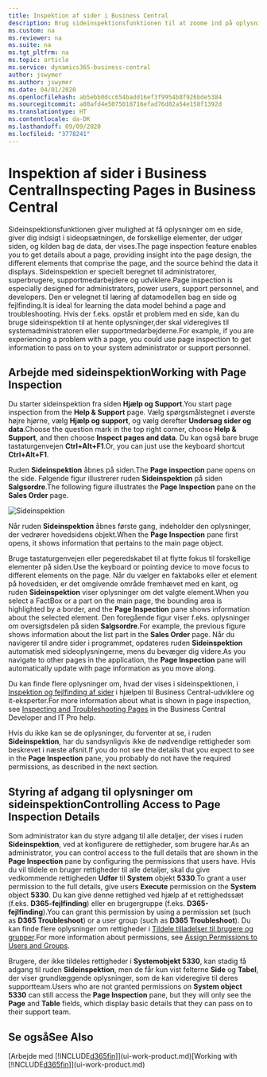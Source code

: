 ```yaml
---
title: Inspektion af sider i Business Central
description: Brug sideinspektionsfunktionen til at zoome ind på oplysninger om sideopsætningen og datakilden. Sideinspektion er velegnet til fejlfinding af problemer med dine data.
ms.custom: na
ms.reviewer: na
ms.suite: na
ms.tgt_pltfrm: na
ms.topic: article
ms.service: dynamics365-business-central
author: jswymer
ms.author: jswymer
ms.date: 04/01/2020
ms.openlocfilehash: ab5ebb0dcc654badd16ef3f9954b8f926bde5384
ms.sourcegitcommit: a80afd4e5075018716efad76d82a54e158f1392d
ms.translationtype: HT
ms.contentlocale: da-DK
ms.lasthandoff: 09/09/2020
ms.locfileid: "3778241"
---
```

# <a name="inspecting-pages-in-business-central"></a><span data-ttu-id="e48a7-104">Inspektion af sider i Business Central</span><span class="sxs-lookup"><span data-stu-id="e48a7-104">Inspecting Pages in Business Central</span></span>

<span data-ttu-id="e48a7-105">Sideinspektionsfunktionen giver mulighed at få oplysninger om en side, giver dig indsigt i sideopsætningen, de forskellige elementer, der udgør siden, og kilden bag de data, der vises.</span><span class="sxs-lookup"><span data-stu-id="e48a7-105">The page inspection feature enables you to get details about a page, providing insight into the page design, the different elements that comprise the page, and the source behind the data it displays.</span></span> <span data-ttu-id="e48a7-106">Sideinspektion er specielt beregnet til administratorer, superbrugere, supportmedarbejdere og udviklere.</span><span class="sxs-lookup"><span data-stu-id="e48a7-106">Page inspection is especially designed for administrators, power users, support personnel, and developers.</span></span> <span data-ttu-id="e48a7-107">Den er velegnet til læring af datamodellen bag en side og fejlfinding.</span><span class="sxs-lookup"><span data-stu-id="e48a7-107">It is ideal for learning the data model behind a page and troubleshooting.</span></span> <span data-ttu-id="e48a7-108">Hvis der f.eks. opstår et problem med en side, kan du bruge sideinspektion til at hente oplysninger,der skal videregives til systemadministratoren eller supportmedarbejderne.</span><span class="sxs-lookup"><span data-stu-id="e48a7-108">For example, if you are experiencing a problem with a page, you could use page inspection to get information to pass on to your system administrator or support personnel.</span></span>

## <a name="working-with-page-inspection"></a><span data-ttu-id="e48a7-109">Arbejde med sideinspektion</span><span class="sxs-lookup"><span data-stu-id="e48a7-109">Working with Page Inspection</span></span>

<span data-ttu-id="e48a7-110">Du starter sideinspektion fra siden **Hjælp og Support**.</span><span class="sxs-lookup"><span data-stu-id="e48a7-110">You start page inspection from the **Help & Support** page.</span></span> <span data-ttu-id="e48a7-111">Vælg spørgsmålstegnet i øverste højre hjørne, vælg **Hjælp og support**, og vælg derefter **Undersøg sider og data**.</span><span class="sxs-lookup"><span data-stu-id="e48a7-111">Choose the question mark in the top right corner, choose **Help & Support**, and then choose **Inspect pages and data**.</span></span> <span data-ttu-id="e48a7-112">Du kan også bare bruge tastaturgenvejen **Ctrl+Alt+F1**.</span><span class="sxs-lookup"><span data-stu-id="e48a7-112">Or, you can just use the keyboard shortcut **Ctrl+Alt+F1**.</span></span>

<span data-ttu-id="e48a7-113">Ruden **Sideinspektion** åbnes på siden.</span><span class="sxs-lookup"><span data-stu-id="e48a7-113">The **Page inspection** pane opens on the side.</span></span> <span data-ttu-id="e48a7-114">Følgende figur illustrerer ruden **Sideinspektion** på siden **Salgsordre**.</span><span class="sxs-lookup"><span data-stu-id="e48a7-114">The following figure illustrates the **Page Inspection** pane on the **Sales Order** page.</span></span>

![Sideinspektion](media/page-inspection-example.png)

<span data-ttu-id="e48a7-116">Når ruden **Sideinspektion** åbnes første gang, indeholder den oplysninger, der vedrører hovedsidens objekt.</span><span class="sxs-lookup"><span data-stu-id="e48a7-116">When the **Page Inspection** pane first opens, it shows information that pertains to the main page object.</span></span>

<span data-ttu-id="e48a7-117">Bruge tastaturgenvejen eller pegeredskabet til at flytte fokus til forskellige elementer på siden.</span><span class="sxs-lookup"><span data-stu-id="e48a7-117">Use the keyboard or pointing device to move focus to different elements on the page.</span></span> <span data-ttu-id="e48a7-118">Når du vælger en faktaboks eller et element på hovedsiden, er det omgivende område fremhævet med en kant, og ruden **Sideinspektion** viser oplysninger om det valgte element.</span><span class="sxs-lookup"><span data-stu-id="e48a7-118">When you select a FactBox or a part on the main page, the bounding area is highlighted by a border, and the **Page Inspection** pane shows information about the selected element.</span></span> <span data-ttu-id="e48a7-119">Den foregående figur viser f.eks. oplysninger om oversigtsdelen på siden **Salgsordre**.</span><span class="sxs-lookup"><span data-stu-id="e48a7-119">For example, the previous figure shows information about the list part in the **Sales Order** page.</span></span> <span data-ttu-id="e48a7-120">Når du navigerer til andre sider i programmet, opdateres ruden **Sideinspektion** automatisk med sideoplysningerne, mens du bevæger dig videre.</span><span class="sxs-lookup"><span data-stu-id="e48a7-120">As you navigate to other pages in the application, the **Page Inspection** pane will automatically update with page information as you move along.</span></span>

<span data-ttu-id="e48a7-121">Du kan finde flere oplysninger om, hvad der vises i sideinspektionen, i [Inspektion og fejlfinding af sider](/dynamics365/business-central/dev-itpro/developer/devenv-inspecting-pages) i hjælpen til Business Central-udviklere og it-eksperter.</span><span class="sxs-lookup"><span data-stu-id="e48a7-121">For more information about what is shown in page inspection, see [Inspecting and Troubleshooting Pages](/dynamics365/business-central/dev-itpro/developer/devenv-inspecting-pages) in the Business Central Developer and IT Pro help.</span></span>

<span data-ttu-id="e48a7-122">Hvis du ikke kan se de oplysninger, du forventer at se, i ruden **Sideinspektion**, har du sandsynligvis ikke de nødvendige rettigheder som beskrevet i næste afsnit.</span><span class="sxs-lookup"><span data-stu-id="e48a7-122">If you do not see the details that you expect to see in the **Page Inspection** pane, you probably do not have the required permissions, as described in the next section.</span></span>

## <a name="controlling-access-to-page-inspection-details"></a><span data-ttu-id="e48a7-123">Styring af adgang til oplysninger om sideinspektion</span><span class="sxs-lookup"><span data-stu-id="e48a7-123">Controlling Access to Page Inspection Details</span></span>

<span data-ttu-id="e48a7-124">Som administrator kan du styre adgang til alle detaljer, der vises i ruden **Sideinspektion**, ved at konfigurere de rettigheder, som brugere har.</span><span class="sxs-lookup"><span data-stu-id="e48a7-124">As an administrator, you can control access to the full details that are shown in the **Page Inspection** pane by configuring the permissions that users have.</span></span> <span data-ttu-id="e48a7-125">Hvis du vil tildele en bruger rettigheder til alle detaljer, skal du give vedkommende rettigheden **Udfør** til **System** objekt **5330**.</span><span class="sxs-lookup"><span data-stu-id="e48a7-125">To grant a user permission to the full details, give users **Execute** permission on the **System** object **5330**.</span></span> <span data-ttu-id="e48a7-126">Du kan give denne rettighed ved hjælp af et rettighedssæt (f.eks. **D365-fejlfinding**) eller en brugergruppe (f.eks. **D365-fejlfinding**).</span><span class="sxs-lookup"><span data-stu-id="e48a7-126">You can grant this permission by using a permission set (such as **D365 Troubleshoot**) or a user group (such as **D365 Troubleshoot**).</span></span> <span data-ttu-id="e48a7-127">Du kan finde flere oplysninger om rettigheder i [Tildele tilladelser til brugere og grupper](ui-define-granular-permissions.md).</span><span class="sxs-lookup"><span data-stu-id="e48a7-127">For more information about permissions, see [Assign Permissions to Users and Groups](ui-define-granular-permissions.md).</span></span>

<span data-ttu-id="e48a7-128">Brugere, der ikke tildeles rettigheder i **Systemobjekt 5330**, kan stadig få adgang til ruden **Sideinspektion**, men de får kun vist felterne **Side** og **Tabel**, der viser grundlæggende oplysninger, som de kan videregive til deres supportteam.</span><span class="sxs-lookup"><span data-stu-id="e48a7-128">Users who are not granted permissions on **System object 5330** can still access the **Page Inspection** pane, but they will only see the **Page** and **Table** fields, which display basic details that they can pass on to their support team.</span></span>

## <a name="see-also"></a><span data-ttu-id="e48a7-129">Se også</span><span class="sxs-lookup"><span data-stu-id="e48a7-129">See Also</span></span>

<span data-ttu-id="e48a7-130">[Arbejde med [!INCLUDE[d365fin](includes/d365fin_md.md)]](ui-work-product.md)</span><span class="sxs-lookup"><span data-stu-id="e48a7-130">[Working with [!INCLUDE[d365fin](includes/d365fin_md.md)]](ui-work-product.md)</span></span>  
